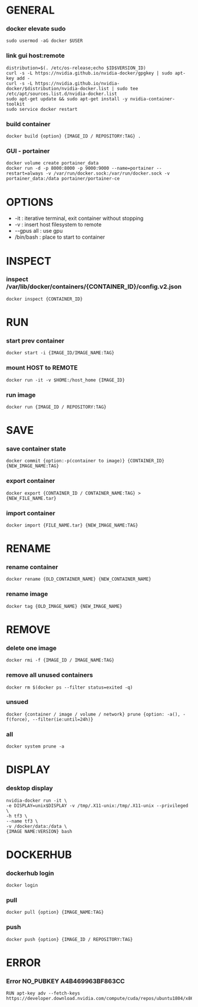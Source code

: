 # GENERAL
### docker elevate sudo
    sudo usermod -aG docker $USER
### link gui host:remote
    distribution=$(. /etc/os-release;echo $ID$VERSION_ID)
    curl -s -L https://nvidia.github.io/nvidia-docker/gpgkey | sudo apt-key add -
    curl -s -L https://nvidia.github.io/nvidia-docker/$distribution/nvidia-docker.list | sudo tee /etc/apt/sources.list.d/nvidia-docker.list
    sudo apt-get update && sudo apt-get install -y nvidia-container-toolkit
    sudo service docker restart
### build container
    docker build {option} {IMAGE_ID / REPOSITORY:TAG} .  
### GUI - portainer
    docker volume create portainer_data
    docker run -d -p 8000:8000 -p 9000:9000 --name=portainer --restart=always -v /var/run/docker.sock:/var/run/docker.sock -v portainer_data:/data portainer/portainer-ce
    
# OPTIONS
- -it : iterative terminal, exit container without stopping
- -v : insert host filesystem to remote
- --gpus all : use gpu
- /bin/bash : place to start to container

# INSPECT
### inspect /var/lib/docker/containers/{CONTAINER_ID}/config.v2.json
    docker inspect {CONTAINER_ID}
    
# RUN
### start prev container
    docker start -i {IMAGE_ID/IMAGE_NAME:TAG}
### mount HOST to REMOTE
    docker run -it -v $HOME:/host_home {IMAGE_ID}
### run image
    docker run {IMAGE_ID / REPOSITORY:TAG}
    
# SAVE
### save container state
    docker commit {option:-p(container to image)} {CONTAINER_ID} {NEW_IMAGE_NAME:TAG}
### export container
    docker export {CONTAINER_ID / CONTAINER_NAME:TAG} > {NEW_FILE_NAME.tar}
### import container
    docker import {FILE_NAME.tar} {NEW_IMAGE_NAME:TAG}
    
# RENAME
### rename container
    docker rename {OLD_CONTAINER_NAME} {NEW_CONTAINER_NAME}
### rename image
    docker tag {OLD_IMAGE_NAME} {NEW_IMAGE_NAME}
    
# REMOVE
### delete one image
    docker rmi -f {IMAGE_ID / IMAGE_NAME:TAG}
### remove all unused containers
    docker rm $(docker ps --filter status=exited -q)
### unsued
    docker {container / image / volume / network} prune {option: -a(), -f(force), --filter(ie:until=24h)}
### all
    docker system prune -a
    
# DISPLAY
### desktop display
    nvidia-docker run -it \
    -e DISPLAY=unix$DISPLAY -v /tmp/.X11-unix:/tmp/.X11-unix --privileged \
    -h tf3 \
    --name tf3 \
    -v /docker/data:/data \
    {IMAGE NAME:VERSION} bash
    
# DOCKERHUB
### dockerhub login
    docker login
### pull
    docker pull {option} {IMAGE_NAME:TAG}
### push
    docker push {option} {IMAGE_ID / REPOSITORY:TAG}
   
# ERROR
### Error NO_PUBKEY A4B469963BF863CC
    RUN apt-key adv --fetch-keys https://developer.download.nvidia.com/compute/cuda/repos/ubuntu1804/x86_64/3bf863cc.pub
